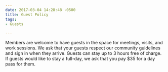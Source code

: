 ```yaml
---
date: 2017-03-04 14:28:48 -0500
title: Guest Policy
tags:
- Guests

---
```



Members are welcome to have guests in the space for meetings, visits, and work sessions. We ask that your guests respect our community guidelines and sign in when they arrive. Guests can stay up to 3 hours free of charge. If guests would like to stay a full-day, we ask that you pay $35 for a day pass for them.